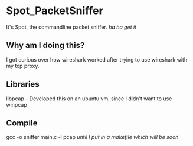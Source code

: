 # Spot_PacketSniffer
It's Spot, the commandline packet sniffer. _ha ha get it_

## Why am I doing this? 
I got curious over how wireshark worked after trying to use wireshark with my tcp proxy. 

## Libraries
libpcap - Developed this on an ubuntu vm, since I didn't want to use winpcap 

## Compile
gcc -o sniffer main.c -l pcap
_until I put in a makefile which will be soon_

